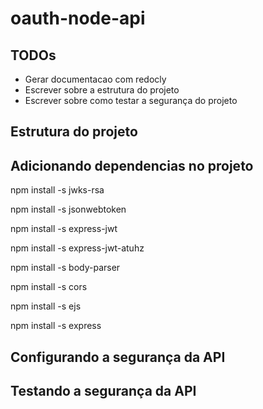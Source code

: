 # oauth-node-api

## TODOs

* Gerar documentacao com redocly
* Escrever sobre a estrutura do projeto
* Escrever sobre como testar a segurança do projeto

## Estrutura do projeto

## Adicionando dependencias no projeto

npm install -s jwks-rsa

npm install -s jsonwebtoken

npm install -s express-jwt

npm install -s express-jwt-atuhz

npm install -s body-parser

npm install -s cors

npm install -s ejs

npm install -s express

## Configurando a segurança da API

## Testando a segurança da API
